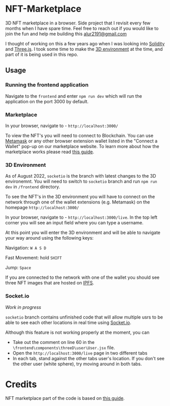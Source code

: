 ﻿# NFT-Marketplace

3D NFT marketplace in a browser. Side project that I revisit every few months when I have spare time. Feel free to reach out if you would like to join the fun and help me building this [alur2191@gmail.com](mailto:alur2191@gmail.com)

I thought of working on this a few years ago when I was looking into [Solidity](https://docs.soliditylang.org/en/v0.8.17/) and [Three.js](https://threejs.org/). I took some time to make the [3D environment](https://github.com/dandavisjs/3dGallery) at the time, and part of it is being used in this repo.

## Usage

### Running the frontend application

Navigate to the `frontend` and enter `npm run dev` which will run the application on the port 3000 by default.

### Marketplace

In your browser, navigate to - `http://localhost:3000/`

To view the NFT's you will need to connect to Blockchain. You can use [Metamask](https://metamask.io/) or any other browser extension wallet listed in the "Connect a Wallet" pop-up on our marketplace website. To learn more about how the marketplace works please read [this guide](https://github.com/LearnWeb3DAO/Celo-Track/blob/main/NFT-Marketplace-Part-1.md).

### 3D Environment

As of August 2022, `socketio` is the branch with latest changes to the 3D environemnt. You will need to switch to `socketio` branch and run `npm run dev` in `/frontend` directory.

To see the NFT's in the 3D environment you will have to connect on the network through one of the wallet extensions (e.g. Metamask) on the homepage `http://localhost:3000/`

In your browser, navigate to - `http://localhost:3000/live`. In the top left corner you will see an input field where you can type a username. 

At this point you will enter the 3D environment and will be able to navigate your way around using the following keys:

Navigation: `W A S D`

Fast Movement: hold `SHIFT`

Jump: `Space`

If you are connected to the network with one of the wallet you should see three NFT images that are hosted on [IPFS](https://ipfs.tech/).

### Socket.io

*Work in progress*

`socketio` branch contains unfinished code that will allow multiple usrs to be able to see each other locations in real time using [Socket.io](https://socket.io/).

Although this feature is not working properly at the moment, you can 
- Take out the comment on line 60 in the `\frontend\components\threeD\user\User.jsx` file.
- Open the `http://localhost:3000/live` page in two different tabs
- In each tab, stand against the other tabs user's location. If you don't see the other user (white sphere), try moving around in both tabs.

# Credits

NFT marketplace part of the code is based on [this guide](https://github.com/LearnWeb3DAO/Celo-Track/blob/main/NFT-Marketplace-Part-1.md).
